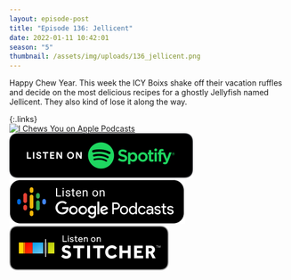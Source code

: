 ```yaml
---
layout: episode-post
title: "Episode 136: Jellicent"
date: 2022-01-11 10:42:01
season: "5"
thumbnail: /assets/img/uploads/136_jellicent.png
---
```

Happy Chew Year. This week the ICY Boixs shake off their vacation ruffles and decide on the most delicious recipes for a ghostly Jellyfish named Jellicent. They also kind of lose it along the way.

{:.links}  
[![I Chews You on Apple Podcasts](https://linkmaker.itunes.apple.com/en-us/badge-lrg.svg?releaseDate=2019-04-16T00:00:00Z&kind=podcast&bubble=podcasts)](https://podcasts.apple.com/us/podcast/136-jellicent/id1455409177?i=1000547558083)  [![I Chews You on Spotify](/assets/img/uploads/spotify-badge-button.svg)](https://open.spotify.com/episode/0Fstab89kyFn7nlQdpYo1D?si=07bff540a8364bfc)  [![I Chews You on Google Podcasts](/assets/img/uploads/google-podcasts-badge-button.svg)](https://podcasts.google.com/feed/aHR0cHM6Ly9pY2hld3N5b3UubGlic3luLmNvbS9yc3M/episode/YjExZTRmY2UtZDZjOS00ZjcxLTk2MGYtZDI0NjE4ZDEwYTJh?sa=X&ved=0CAUQkfYCahcKEwjYydqahaP2AhUAAAAAHQAAAAAQAQ)  [![I Chews You on Stitcher](/assets/img/uploads/stitcher-badge-button.svg)](https://www.stitcher.com/s?eid=89615398)